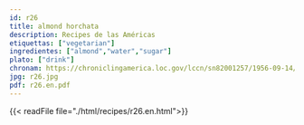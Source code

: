 ```yaml
---
id: r26
title: almond horchata
description: Recipes de las Américas
etiquettas: ["vegetarian"]
ingredientes: ["almond","water","sugar"]
plato: ["drink"]
chronam: https://chroniclingamerica.loc.gov/lccn/sn82001257/1956-09-14/ed-1/seq-4/
jpg: r26.jpg
pdf: r26.en.pdf
---
```


{{< readFile file="./html/recipes/r26.en.html">}}